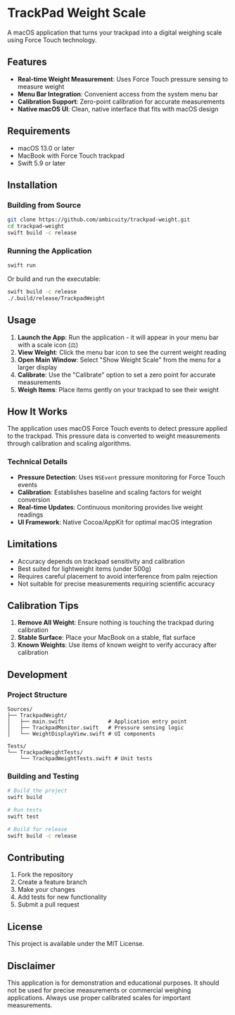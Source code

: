 # TrackPad Weight Scale

A macOS application that turns your trackpad into a digital weighing scale using Force Touch technology.

## Features

- **Real-time Weight Measurement**: Uses Force Touch pressure sensing to measure weight
- **Menu Bar Integration**: Convenient access from the system menu bar
- **Calibration Support**: Zero-point calibration for accurate measurements
- **Native macOS UI**: Clean, native interface that fits with macOS design

## Requirements

- macOS 13.0 or later
- MacBook with Force Touch trackpad
- Swift 5.9 or later

## Installation

### Building from Source

```bash
git clone https://github.com/ambicuity/trackpad-weight.git
cd trackpad-weight
swift build -c release
```

### Running the Application

```bash
swift run
```

Or build and run the executable:

```bash
swift build -c release
./.build/release/TrackpadWeight
```

## Usage

1. **Launch the App**: Run the application - it will appear in your menu bar with a scale icon (⚖️)
2. **View Weight**: Click the menu bar icon to see the current weight reading
3. **Open Main Window**: Select "Show Weight Scale" from the menu for a larger display
4. **Calibrate**: Use the "Calibrate" option to set a zero point for accurate measurements
5. **Weigh Items**: Place items gently on your trackpad to see their weight

## How It Works

The application uses macOS Force Touch events to detect pressure applied to the trackpad. This pressure data is converted to weight measurements through calibration and scaling algorithms.

### Technical Details

- **Pressure Detection**: Uses `NSEvent` pressure monitoring for Force Touch events
- **Calibration**: Establishes baseline and scaling factors for weight conversion
- **Real-time Updates**: Continuous monitoring provides live weight readings
- **UI Framework**: Native Cocoa/AppKit for optimal macOS integration

## Limitations

- Accuracy depends on trackpad sensitivity and calibration
- Best suited for lightweight items (under 500g)
- Requires careful placement to avoid interference from palm rejection
- Not suitable for precise measurements requiring scientific accuracy

## Calibration Tips

1. **Remove All Weight**: Ensure nothing is touching the trackpad during calibration
2. **Stable Surface**: Place your MacBook on a stable, flat surface
3. **Known Weights**: Use items of known weight to verify accuracy after calibration

## Development

### Project Structure

```
Sources/
├── TrackpadWeight/
│   ├── main.swift              # Application entry point
│   ├── TrackpadMonitor.swift   # Pressure sensing logic
│   └── WeightDisplayView.swift # UI components

Tests/
└── TrackpadWeightTests/
    └── TrackpadWeightTests.swift # Unit tests
```

### Building and Testing

```bash
# Build the project
swift build

# Run tests
swift test

# Build for release
swift build -c release
```

## Contributing

1. Fork the repository
2. Create a feature branch
3. Make your changes
4. Add tests for new functionality
5. Submit a pull request

## License

This project is available under the MIT License.

## Disclaimer

This application is for demonstration and educational purposes. It should not be used for precise measurements or commercial weighing applications. Always use proper calibrated scales for important measurements.